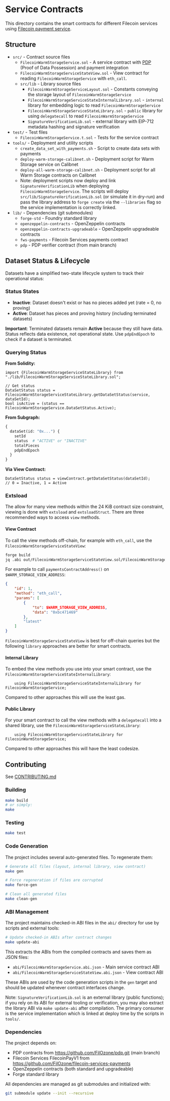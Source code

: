 # Service Contracts

This directory contains the smart contracts for different Filecoin services using [Filecoin payment service](https://github.com/FilOzone/filecoin-services-payments).

## Structure

- `src/` - Contract source files
  - `FilecoinWarmStorageService.sol` - A service contract with [PDP](https://github.com/FilOzone/pdp) (Proof of Data Possession) and payment integration
  - `FilecoinWarmStorageServiceStateView.sol` - View contract for reading `FilecoinWarmStorageService` with `eth_call`.
  - `src/lib` - Library source files
    - `FilecoinWarmStorageServiceLayout.sol` - Constants conveying the storage layout of `FilecoinWarmStorageService`
    - `FilecoinWarmStorageServiceStateInternalLibrary.sol` - `internal` library for embedding logic to read `FilecoinWarmStorageService`
    - `FilecoinWarmStorageServiceStateLibrary.sol` - `public` library for using `delegatecall` to read `FilecoinWarmStorageService`
    - `SignatureVerificationLib.sol` - external library with EIP-712 metadata hashing and signature verification
- `test/` - Test files  
  - `FilecoinWarmStorageService.t.sol` - Tests for the service contract
- `tools/` - Deployment and utility scripts
  - `create_data_set_with_payments.sh` - Script to create data sets with payments
  - `deploy-warm-storage-calibnet.sh` - Deployment script for Warm Storage service on Calibnet
  - `deploy-all-warm-storage-calibnet.sh` - Deployment script for all Warm Storage contracts on Calibnet
  - Note: deployment scripts now deploy and link `SignatureVerificationLib` when deploying `FilecoinWarmStorageService`.
    The scripts will deploy `src/lib/SignatureVerificationLib.sol` (or simulate it in dry-run) and pass the library address
    to `forge create` via the `--libraries` flag so the service implementation is correctly linked.
- `lib/` - Dependencies (git submodules)
  - `forge-std` - Foundry standard library
  - `openzeppelin-contracts` - OpenZeppelin contracts
  - `openzeppelin-contracts-upgradeable` - OpenZeppelin upgradeable contracts  
  - `fws-payments` - Filecoin Services payments contract
  - `pdp` - PDP verifier contract (from main branch)


## Dataset Status & Lifecycle

Datasets have a simplified two-state lifecycle system to track their operational status:

### Status States

- **Inactive**: Dataset doesn't exist or has no pieces added yet (rate = 0, no proving)
- **Active**: Dataset has pieces and proving history (including terminated datasets)

**Important**: Terminated datasets remain **Active** because they still have data. Status reflects data existence, not operational state. Use `pdpEndEpoch` to check if a dataset is terminated.

### Querying Status

**From Solidity:**
```solidity
import {FilecoinWarmStorageServiceStateLibrary} from "./lib/FilecoinWarmStorageServiceStateLibrary.sol";

// Get status
DataSetStatus status = FilecoinWarmStorageServiceStateLibrary.getDataSetStatus(service, dataSetId);
bool isActive = (status == FilecoinWarmStorageService.DataSetStatus.Active);
```

**From Subgraph:**
```graphql
{
  dataSet(id: "0x...") {
    setId
    status  # "ACTIVE" or "INACTIVE"
    totalPieces
    pdpEndEpoch
  }
}
```

**Via View Contract:**
```solidity
DataSetStatus status = viewContract.getDataSetStatus(dataSetId);
// 0 = Inactive, 1 = Active
```

### Extsload
The allow for many view methods within the 24 KiB contract size constraint, viewing is done with `extsload` and `extsloadStruct`.
There are three recommended ways to access `view` methods.

#### View Contract
To call the view methods off-chain, for example with `eth_call`, use the `FilecoinWarmStorageServiceStateView`:
```sh
forge build
jq .abi out/FilecoinWarmStorageServiceStateView.sol/FilecoinWarmStorageServiceStateView.json
```

For example to call `paymentsContractAddress()` on `$WARM_STORAGE_VIEW_ADDRESS`:
```json
{
    "id": 1,
    "method": "eth_call",
    "params": [
        {
            "to": $WARM_STORAGE_VIEW_ADDRESS,
            "data": "0xbc471469"
        },
        "latest"
    ]
}
```

`FilecoinWarmStorageServiceStateView` is best for off-chain queries but the following `library` approaches are better for smart contracts.

#### Internal Library
To embed the view methods you use into your smart contract, use the `FilecoinWarmStorageServiceStateInternalLibrary`:
```solidity
    using FilecoinWarmStorageServiceStateInternalLibrary for FilecoinWarmStorageService;
```

Compared to other approaches this will use the least gas.

#### Public Library
For your smart contract to call the view methods with a `delegatecall` into a shared library, use the `FilecoinWarmStorageServiceStateLibrary`:
```solidity
    using FilecoinWarmStorageServiceStateLibrary for FilecoinWarmStorageService;
```

Compared to other approaches this will have the least codesize.


## Contributing
See [CONTRIBUTING.md](./CONTRIBUTING.md)

### Building

```bash
make build
# or simply:
make
```

### Testing

```bash
make test
```

### Code Generation

The project includes several auto-generated files. To regenerate them:

```bash
# Generate all files (layout, internal library, view contract)
make gen

# Force regeneration if files are corrupted
make force-gen

# Clean all generated files
make clean-gen
```

### ABI Management

The project maintains checked-in ABI files in the `abi/` directory for use by scripts and external tools:

```bash
# Update checked-in ABIs after contract changes
make update-abi
```

This extracts the ABIs from the compiled contracts and saves them as JSON files:
- `abi/FilecoinWarmStorageService.abi.json` - Main service contract ABI
- `abi/FilecoinWarmStorageServiceStateView.abi.json` - View contract ABI

These ABIs are used by the code generation scripts in the `gen` target and should be updated whenever contract interfaces change.

Note: `SignatureVerificationLib.sol` is an external library (public functions); if you rely on its ABI for external tooling or verification,
you may also extract the library ABI via `make update-abi` after compilation. The primary consumer is the service implementation which
is linked at deploy time by the scripts in `tools/`.

### Dependencies

The project depends on:
- PDP contracts from https://github.com/FilOzone/pdp.git (main branch)
- Filecoin Services FilecoinPayV1 from https://github.com/FilOzone/filecoin-services-payments
- OpenZeppelin contracts (both standard and upgradeable)
- Forge standard library

All dependencies are managed as git submodules and initialized with:
```bash
git submodule update --init --recursive
```
